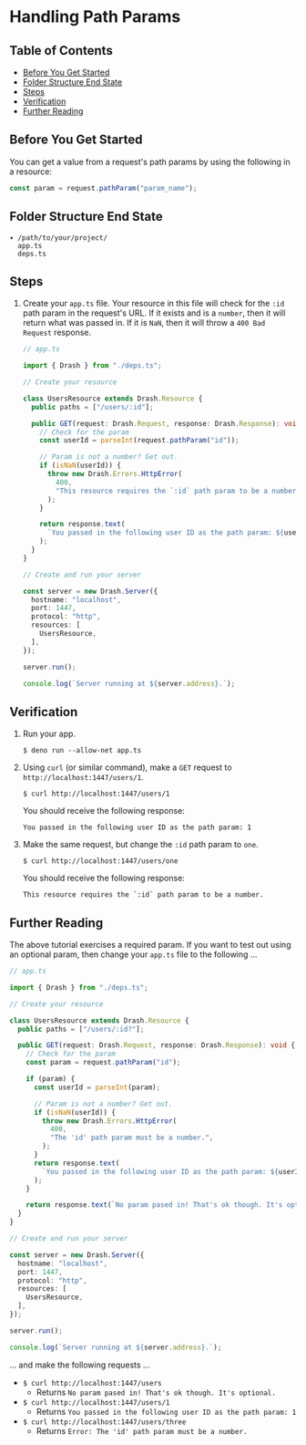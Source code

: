 # Handling Path Params

## Table of Contents

- [Before You Get Started](#before-you-get-started)
- [Folder Structure End State](#folder-structure-end-state)
- [Steps](#steps)
- [Verification](#verification)
- [Further Reading](#further-reading)

## Before You Get Started

You can get a value from a request's path params by using the following in a
resource:

```typescript
const param = request.pathParam("param_name");
```

## Folder Structure End State

```text
▾ /path/to/your/project/
  app.ts
  deps.ts
```

## Steps

1. Create your `app.ts` file. Your resource in this file will check for the
   `:id` path param in the request's URL. If it exists and is a `number`, then
   it will return what was passed in. If it is `NaN`, then it will throw a
   `400 Bad Request` response.

   ```typescript
   // app.ts

   import { Drash } from "./deps.ts";

   // Create your resource

   class UsersResource extends Drash.Resource {
     public paths = ["/users/:id"];

     public GET(request: Drash.Request, response: Drash.Response): void {
       // Check for the param
       const userId = parseInt(request.pathParam("id"));

       // Param is not a number? Get out.
       if (isNaN(userId)) {
         throw new Drash.Errors.HttpError(
           400,
           "This resource requires the `:id` path param to be a number.",
         );
       }

       return response.text(
         `You passed in the following user ID as the path param: ${userId}`,
       );
     }
   }

   // Create and run your server

   const server = new Drash.Server({
     hostname: "localhost",
     port: 1447,
     protocol: "http",
     resources: [
       UsersResource,
     ],
   });

   server.run();

   console.log(`Server running at ${server.address}.`);
   ```

## Verification

1. Run your app.

   ```shell
   $ deno run --allow-net app.ts
   ```

2. Using `curl` (or similar command), make a `GET` request to
   `http://localhost:1447/users/1`.

   ```text
   $ curl http://localhost:1447/users/1
   ```

   You should receive the following response:

   ```text
   You passed in the following user ID as the path param: 1
   ```

3. Make the same request, but change the `:id` path param to `one`.

   ```text
   $ curl http://localhost:1447/users/one
   ```

   You should receive the following response:

   ```text
   This resource requires the `:id` path param to be a number.
   ```

## Further Reading

The above tutorial exercises a required param. If you want to test out using an
optional param, then change your `app.ts` file to the following ...

```typescript
// app.ts

import { Drash } from "./deps.ts";

// Create your resource

class UsersResource extends Drash.Resource {
  public paths = ["/users/:id?"];

  public GET(request: Drash.Request, response: Drash.Response): void {
    // Check for the param
    const param = request.pathParam("id");

    if (param) {
      const userId = parseInt(param);

      // Param is not a number? Get out.
      if (isNaN(userId)) {
        throw new Drash.Errors.HttpError(
          400,
          "The 'id' path param must be a number.",
        );
      }
      return response.text(
        `You passed in the following user ID as the path param: ${userId}`,
      );
    }

    return response.text(`No param pased in! That's ok though. It's optional.`);
  }
}

// Create and run your server

const server = new Drash.Server({
  hostname: "localhost",
  port: 1447,
  protocol: "http",
  resources: [
    UsersResource,
  ],
});

server.run();

console.log(`Server running at ${server.address}.`);
```

... and make the following requests ...

- `$ curl http://localhost:1447/users`
  - Returns `No param pased in! That's ok though. It's optional.`
- `$ curl http://localhost:1447/users/1`
  - Returns `You passed in the following user ID as the path param: 1`
- `$ curl http://localhost:1447/users/three`
  - Returns `Error: The 'id' path param must be a number.`
